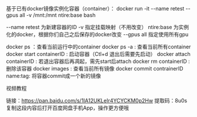 基于已有docker镜像实例化容器（container）：
docker run -it --name retest --gpus all -v /mnt:/mnt ntire:base bash

--name retest 为新建容器的ID
-v 指定挂载映射（不用改变）
ntire:base 为实例化的docker，根据你们自己之后保存的docker改变
--gpus all 指定使用所有gpu

docker ps ：查看当前运行中的container
docker ps -a : 查看当前所有container
docker start containerID : 启动容器（Ctl+d 退出后需要先启动）
docker attach containerID : 若退出容器后再凋起，需先start后attach
docker rm containerID : 删除该容器
docker images : 查看当前所有镜像
docker commit contrainerID name:tag: 将容器commit成一个新的镜像



视频教程

链接：https://pan.baidu.com/s/1IA12UKLeIr4YCYCKM0p2Hw 
提取码：8u0s 
复制这段内容后打开百度网盘手机App，操作更方便哦